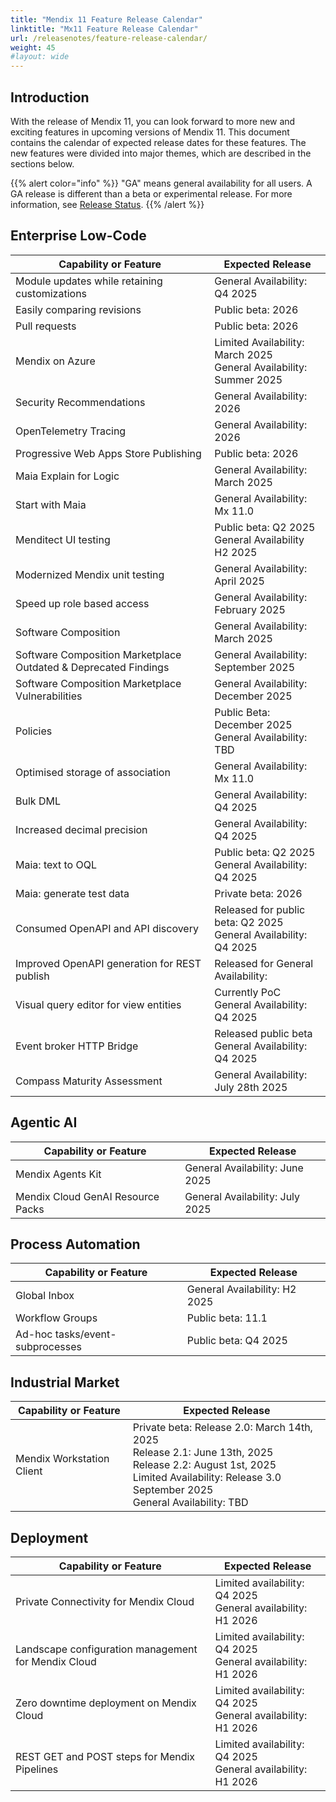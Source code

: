 ```yaml
---
title: "Mendix 11 Feature Release Calendar"
linktitle: "Mx11 Feature Release Calendar"
url: /releasenotes/feature-release-calendar/
weight: 45
#layout: wide
---
```


## Introduction

With the release of Mendix 11, you can look forward to more new and exciting features in upcoming versions of Mendix 11. This document contains the calendar of expected release dates for these features.
The new features were divided into major themes, which are described in the sections below.

{{% alert color="info" %}}
"GA" means general availability for all users. A GA release is different than a beta or experimental release. For more information, see [Release Status](/releasenotes/release-status/).
{{% /alert %}}

## Enterprise Low-Code

| Capability or Feature | Expected Release |
| --- | --- |
| Module updates while retaining customizations                | General Availability: Q4 2025                             |
| Easily comparing revisions                                   | Public beta: 2026                                            |
| Pull requests                                                | Public beta: 2026                                            |
| Mendix on Azure                                              | Limited Availability: March 2025 <br/>General Availability: Summer 2025 |
| Security Recommendations                                     | General Availability: 2026                                   |
| OpenTelemetry Tracing                                        | General Availability: 2026                                   |
| Progressive Web Apps Store Publishing                        | Public beta: 2026                                            |
| Maia Explain for Logic                                       | General Availability: March 2025                             |
| Start with Maia                                              | General Availability: Mx 11.0                                |
| Menditect UI testing                                         | Public beta: Q2 2025<br/>General Availability H2 2025        |
| Modernized Mendix unit testing                               | General Availability: April 2025                             |
| Speed up role based access                                   | General Availability: February 2025                          |
| Software Composition                                         | General Availability: March 2025                             |
| Software Composition Marketplace Outdated & Deprecated Findings | General Availability: September 2025                         |
| Software Composition Marketplace Vulnerabilities             | General Availability: December 2025                          |
| Policies                                                     | Public Beta: December 2025 <br/>General Availability: TBD    |
| Optimised storage of association                             | General Availability: Mx 11.0                                |
| Bulk DML                                                     | General Availability: Q4 2025                             |
| Increased decimal precision                                  | General Availability: Q4 2025                             |
| Maia: text to OQL                                            | Public beta: Q2 2025<br/>General Availability: Q4 2025    |
| Maia: generate test data                                     | Private beta: 2026                                           |
| Consumed OpenAPI and API discovery                           | Released for public beta: Q2 2025<br/>General Availability: Q4 2025 |
| Improved OpenAPI generation for REST publish                 | Released for General Availability:                         |
| Visual query editor for view entities                        | Currently PoC <br/>General Availability: Q4 2025          |
| Event broker HTTP Bridge                                     | Released public beta <br/>General Availability: Q4 2025   |
| Compass Maturity Assessment                                  | General Availability: July 28th 2025                      |

## Agentic AI

| Capability or Feature | Expected Release |
| --- | --- |
| Mendix Agents Kit                 | General Availability: June 2025 |
| Mendix Cloud GenAI Resource Packs | General Availability: July 2025 |

## Process Automation

| Capability or Feature | Expected Release |
| --- | --- |
| Global Inbox                      | General Availability: H2 2025 |
| Workflow Groups                   | Public beta: 11.1                         |
| Ad-hoc tasks/event-subprocesses | Public beta: Q4 2025                      |

## Industrial Market

| Capability or Feature | Expected Release |
| --- | --- |
| Mendix Workstation Client | Private beta: Release 2.0: March 14th, 2025 <br/>Release 2.1: June 13th, 2025 <br/>Release 2.2: August 1st, 2025<br/>Limited Availability:  Release 3.0 September 2025<br/>General Availability: TBD |

## Deployment

| Capability or Feature | Expected Release |
| --- | --- |
| Private Connectivity for Mendix Cloud | Limited availability: Q4 2025 <br/>General availability: H1 2026 |
| Landscape configuration management for Mendix Cloud | Limited availability: Q4 2025 <br/>General availability: H1 2026 |
| Zero downtime deployment on Mendix Cloud | Limited availability: Q4 2025 <br/>General availability: H1 2026 |
| REST GET and POST steps for Mendix Pipelines | Limited availability: Q4 2025 <br/>General availability: H1 2026 |
